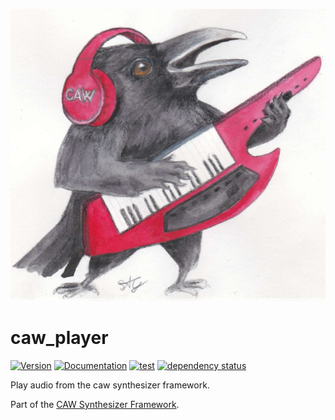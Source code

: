 ![CAW Logo](../assets/logo.png)

# caw_player

[![Version](https://img.shields.io/crates/v/caw_player.svg)](https://crates.io/crates/caw_player)
[![Documentation](https://docs.rs/caw_player/badge.svg)](https://docs.rs/caw_player)
[![test](https://github.com/gridbugs/caw/actions/workflows/test.yml/badge.svg)](https://github.com/gridbugs/caw/actions/workflows/test.yml)
[![dependency status](https://deps.rs/repo/github/gridbugs/caw/status.svg)](https://deps.rs/repo/github/gridbugs/caw)

Play audio from the caw synthesizer framework.

Part of the [CAW Synthesizer Framework](..).
